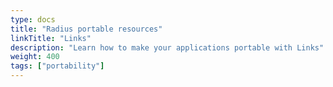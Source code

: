 ```yaml
---
type: docs
title: "Radius portable resources"
linkTitle: "Links"
description: "Learn how to make your applications portable with Links"
weight: 400
tags: ["portability"]
---
```

